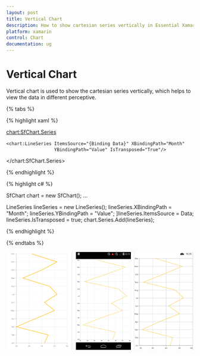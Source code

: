 ```yaml
---
layout: post
title: Vertical Chart
description: How to show cartesian series vertically in Essential Xamarin.Forms Chart
platform: xamarin
control: Chart
documentation: ug
---
```



# Vertical Chart

Vertical chart is used to show the cartesian series vertically, which helps to view the data in different
perceptive.

{% tabs %} 

{% highlight xaml %}

<chart:SfChart.Series>

	<chart:LineSeries ItemsSource="{Binding Data}" XBindingPath="Month"
					  YBindingPath="Value" IsTransposed="True"/>

</chart:SfChart.Series>


{% endhighlight %}

{% highlight c# %}

SfChart chart = new SfChart();
...	

LineSeries lineSeries = new LineSeries();
lineSeries.XBindingPath = "Month";
lineSeries.YBindingPath = "Value";
]lineSeries.ItemsSource = Data;
lineSeries.IsTransposed = true;
chart.Series.Add(lineSeries);


{% endhighlight %}

{% endtabs %}

![](chartseries_images/verticalchart.png)